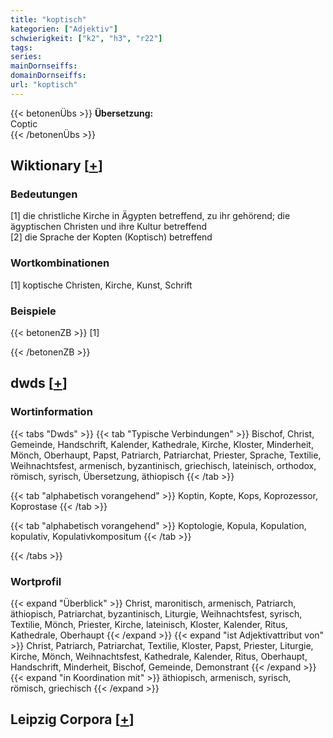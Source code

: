 ```yaml
---
title: "koptisch"
kategorien: ["Adjektiv"]
schwierigkeit: ["k2", "h3", "r22"]
tags:
series:
mainDornseiffs:
domainDornseiffs:
url: "koptisch"
---
```


{{< betonenÜbs >}}
**Übersetzung:**  
Coptic  
{{< /betonenÜbs >}}

## Wiktionary [[+](https://de.wiktionary.org/wiki/koptisch)]

### Bedeutungen
[1] die christliche Kirche in Ägypten betreffend, zu ihr gehörend; die ägyptischen Christen und ihre Kultur betreffend  
[2] die Sprache der Kopten (Koptisch) betreffend  

### Wortkombinationen
[1] koptische Christen, Kirche, Kunst, Schrift  

### Beispiele
{{< betonenZB >}}
[1]  

{{< /betonenZB >}}


## dwds [[+](https://www.dwds.de/wb/koptisch)]

### Wortinformation
{{< tabs "Dwds" >}}
{{< tab "Typische Verbindungen" >}}
Bischof, Christ, Gemeinde, Handschrift, Kalender, Kathedrale, Kirche, Kloster, Minderheit, Mönch, Oberhaupt, Papst, Patriarch, Patriarchat, Priester, Sprache, Textilie, Weihnachtsfest, armenisch, byzantinisch, griechisch, lateinisch, orthodox, römisch, syrisch, Übersetzung, äthiopisch
{{< /tab >}}

{{< tab "alphabetisch vorangehend" >}}
Koptin, Kopte, Kops, Koprozessor, Koprostase
{{< /tab >}}

{{< tab "alphabetisch vorangehend" >}}
Koptologie, Kopula, Kopulation, kopulativ, Kopulativkompositum
{{< /tab >}}

{{< /tabs >}}

### Wortprofil
{{< expand "Überblick" >}} Christ, maronitisch, armenisch, Patriarch, äthiopisch, Patriarchat, byzantinisch, Liturgie, Weihnachtsfest, syrisch, Textilie, Mönch, Priester, Kirche, lateinisch, Kloster, Kalender, Ritus, Kathedrale, Oberhaupt {{< /expand >}}
{{< expand "ist Adjektivattribut von" >}} Christ, Patriarch, Patriarchat, Textilie, Kloster, Papst, Priester, Liturgie, Kirche, Mönch, Weihnachtsfest, Kathedrale, Kalender, Ritus, Oberhaupt, Handschrift, Minderheit, Bischof, Gemeinde, Demonstrant {{< /expand >}}
{{< expand "in Koordination mit" >}} äthiopisch, armenisch, syrisch, römisch, griechisch {{< /expand >}}

## Leipzig Corpora [[+](https://corpora.uni-leipzig.de/en/res?word=koptisch&corpusId=deu_newscrawl-public_2018)]

